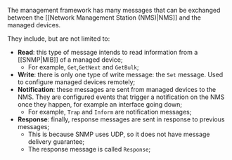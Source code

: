 The management framework has many messages that can be exchanged between the [[Network Management Station (NMS)|NMS]] and the managed devices.

They include, but are not limited to:

- **Read**: this type of message intends to read information from a [[SNMP|MIB]] of a managed device;
	- For example, `Get`,`GetNext` and `GetBulk`;
- **Write**: there is only one type of write message: the `Set` message. Used to configure managed devices remotely;
- **Notification**: these messages are sent from managed devices to the NMS. They are configured events that trigger a notification on the NMS once they happen, for example an interface going down;
	- For example, `Trap` and `Inform` are notification messages;
- **Response**: finally, response messages are sent in response to previous messages;
	- This is because SNMP uses UDP, so it does not have message delivery guarantee;
	- The response message is called `Response`;

